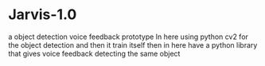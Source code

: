 # Jarvis-1.0
a object detection voice feedback prototype 
In here using python cv2 for the object detection and then it train itself then in here have a python library that gives voice feedback detecting the same object
